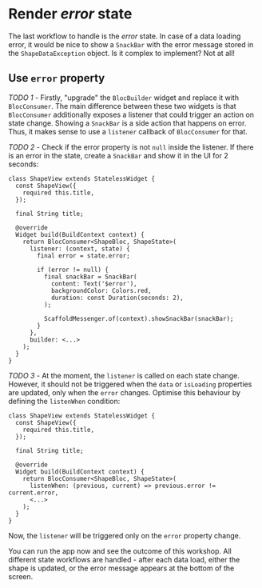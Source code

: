 # Render _error_ state

The last workflow to handle is the _error_ state. In case of a data loading error, it would be nice to show a `SnackBar` with the error message stored in the `ShapeDataException` object. Is it complex to implement? Not at all!

## Use `error` property

_TODO 1_ - Firstly, "upgrade" the `BlocBuilder` widget and replace it with `BlocConsumer`. The main difference between these two widgets is that `BlocConsumer` additionally exposes a listener that could trigger an action on state change. Showing a `SnackBar` is a side action that happens on error. Thus, it makes sense to use a `listener` callback of `BlocConsumer` for that.

_TODO 2_ - Check if the error property is not `null` inside the listener. If there is an error in the state, create a `SnackBar` and show it in the UI for 2 seconds:

```
class ShapeView extends StatelessWidget {
  const ShapeView({
    required this.title,
  });

  final String title;

  @override
  Widget build(BuildContext context) {
    return BlocConsumer<ShapeBloc, ShapeState>(
      listener: (context, state) {
        final error = state.error;

        if (error != null) {
          final snackBar = SnackBar(
            content: Text('$error'),
            backgroundColor: Colors.red,
            duration: const Duration(seconds: 2),
          );

          ScaffoldMessenger.of(context).showSnackBar(snackBar);
        }
      },
      builder: <...>
    );
  }
}
```

_TODO 3_ - At the moment, the `listener` is called on each state change. However, it should not be triggered when the `data` or `isLoading` properties are updated, only when the `error` changes. Optimise this behaviour by defining the `listenWhen` condition:

```
class ShapeView extends StatelessWidget {
  const ShapeView({
    required this.title,
  });

  final String title;

  @override
  Widget build(BuildContext context) {
    return BlocConsumer<ShapeBloc, ShapeState>(
      listenWhen: (previous, current) => previous.error != current.error,
      <...>
    );
  }
}
```

Now, the `listener` will be triggered only on the `error` property change.

You can run the app now and see the outcome of this workshop. All different state workflows are handled - after each data load, either the shape is updated, or the error message appears at the bottom of the screen.
